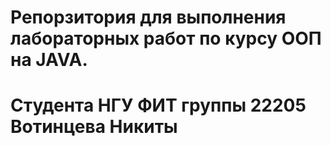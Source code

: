 # Репорзитория для выполнения лабораторных работ по курсу ООП на JAVA. 
# Студента НГУ ФИТ группы 22205 Вотинцева Никиты
